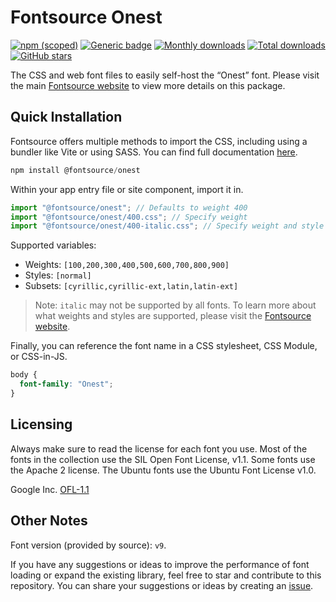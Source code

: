 # Fontsource Onest

[![npm (scoped)](https://img.shields.io/npm/v/@fontsource/onest?color=brightgreen)](https://www.npmjs.com/package/@fontsource/onest) [![Generic badge](https://img.shields.io/badge/fontsource-passing-brightgreen)](https://github.com/fontsource/fontsource) [![Monthly downloads](https://badgen.net/npm/dm/@fontsource/onest)](https://github.com/fontsource/fontsource) [![Total downloads](https://badgen.net/npm/dt/@fontsource/onest)](https://github.com/fontsource/fontsource) [![GitHub stars](https://img.shields.io/github/stars/fontsource/fontsource.svg?style=social&label=Star)](https://github.com/fontsource/fontsource/stargazers)

The CSS and web font files to easily self-host the “Onest” font. Please visit the main [Fontsource website](https://fontsource.org/fonts/onest) to view more details on this package.

## Quick Installation

Fontsource offers multiple methods to import the CSS, including using a bundler like Vite or using SASS. You can find full documentation [here](https://fontsource.org/docs/getting-started/introduction).

```javascript
npm install @fontsource/onest
```

Within your app entry file or site component, import it in.

```javascript
import "@fontsource/onest"; // Defaults to weight 400
import "@fontsource/onest/400.css"; // Specify weight
import "@fontsource/onest/400-italic.css"; // Specify weight and style
```

Supported variables:
- Weights: `[100,200,300,400,500,600,700,800,900]`
- Styles: `[normal]`
- Subsets: `[cyrillic,cyrillic-ext,latin,latin-ext]`

> Note: `italic` may not be supported by all fonts. To learn more about what weights and styles are supported, please visit the [Fontsource website](https://fontsource.org/fonts/onest).

Finally, you can reference the font name in a CSS stylesheet, CSS Module, or CSS-in-JS.

```css
body {
  font-family: "Onest";
}
```

## Licensing
Always make sure to read the license for each font you use. Most of the fonts in the collection use the SIL Open Font License, v1.1. Some fonts use the Apache 2 license. The Ubuntu fonts use the Ubuntu Font License v1.0.

Google Inc.
[OFL-1.1](http://scripts.sil.org/OFL)

## Other Notes
Font version (provided by source): `v9`.

If you have any suggestions or ideas to improve the performance of font loading or expand the existing library, feel free to star and contribute to this repository. You can share your suggestions or ideas by creating an [issue](https://github.com/fontsource/fontsource/issues).